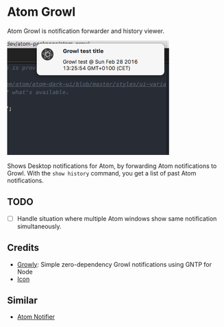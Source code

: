 # Atom Growl

Atom Growl is notification forwarder and history viewer.

![Atom Growl screenshot](https://raw.githubusercontent.com/onderweg/atom-growl/master/resources/screenshot.png)

Shows Desktop notifications for Atom, by forwarding Atom notifications to Growl.
With the `show history` command, you get a list of past Atom notifications.

## TODO

- [ ] Handle situation where multiple Atom windows show same notification simultaneously.

## Credits

- [Growly](https://github.com/theabraham/growly): Simple zero-dependency Growl notifications using GNTP for Node
- [Icon](http://gapcode.com/atom-editor-icon/)

## Similar

- [Atom Notifier](https://github.com/benjamindean/atom-notifier)
